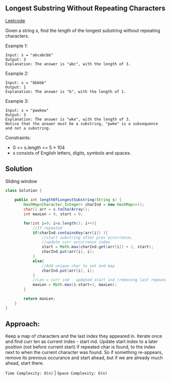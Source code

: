 ## Longest Substring Without Repeating Characters
[Leetcode](https://leetcode.com/problems/longest-substring-without-repeating-characters/description/)

Given a string s, find the length of the longest substring without repeating characters.

Example 1:
```
Input: s = "abcabcbb"
Output: 3
Explanation: The answer is "abc", with the length of 3.
```
Example 2:
```
Input: s = "bbbbb"
Output: 1
Explanation: The answer is "b", with the length of 1.
```
Example 3:
```
Input: s = "pwwkew"
Output: 3
Explanation: The answer is "wke", with the length of 3.
Notice that the answer must be a substring, "pwke" is a subsequence and not a substring.
```

Constraints:
- 0 <= s.length <= 5 * 104
- s consists of English letters, digits, symbols and spaces.

## Solution
Sliding window
```java
class Solution {
    
    public int lengthOfLongestSubstring(String s) {
        HashMap<Character,Integer> charInd = new HashMap<>();
        char[] arr = s.toCharArray();
        int maxLen = 0, start = 0;

        for(int i=0; i<s.length(); i++){
            //If repeated
            if(charInd.containsKey(arr[i]) ){
                //start substring after prev occurrence,
                //update curr occurrence index
                start = Math.max(charInd.get(arr[i]) + 1, start);
                charInd.put(arr[i], i);
            }
            else{
                //Add unique char to set and map
                charInd.put(arr[i], i);
            }
            //Len = curr ind - updated start ind (removing last repeated char)
            maxLen = Math.max(i-start+1, maxLen);
        }

        return maxLen;
    }  
}
```

## Approach:
Keep a map of characters and the last index they appeared in. Iterate once and find curr len as current index - start ind. 
Update start index to a later position (not before current start) if repeated char is found, to the index next to when the current character was found. 
So if something re-appears, remove its previous occurance and start ahead, but if we are already much ahead, start there.

`Time Complexity: O(n)` | `Space Complexity: O(n)`
